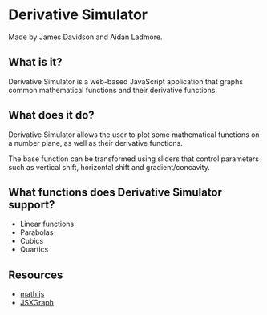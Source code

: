 # Derivative Simulator
Made by James Davidson and Aidan Ladmore.

## What is it?
Derivative Simulator is a web-based JavaScript application that graphs common mathematical functions and their derivative functions.

## What does it do?
Derivative Simulator allows the user to plot some mathematical functions on a number plane, as well as their derivative functions.

The base function can be transformed using sliders that control parameters such as vertical shift, horizontal shift and gradient/concavity.

## What functions does Derivative Simulator support?
- Linear functions
- Parabolas
- Cubics
- Quartics

## Resources
- [math.js](http://mathjs.org/)
- [JSXGraph](https://jsxgraph.uni-bayreuth.de/wp/)
